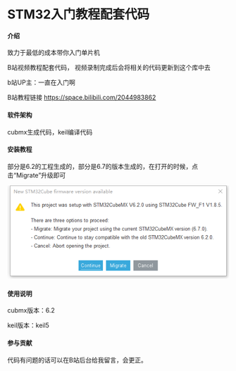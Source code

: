 # STM32入门教程配套代码

#### 介绍
致力于最低的成本带你入门单片机

B站视频教程配套代码，
视频录制完成后会将相关的代码更新到这个库中去

b站UP主：一直在入门啊

B站教程链接
https://space.bilibili.com/2044983862

#### 软件架构

cubmx生成代码，keil编译代码

#### 安装教程
部分是6.2的工程生成的，部分是6.7的版本生成的，在打开的时候，点击“Migrate”升级即可

![输入图片说明](image.png)


#### 使用说明

cubmx版本：6.2

keil版本：keil5

#### 参与贡献
代码有问题的话可以在B站后台给我留言，会更正。

